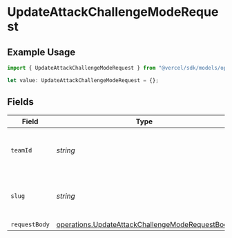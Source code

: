 # UpdateAttackChallengeModeRequest

## Example Usage

```typescript
import { UpdateAttackChallengeModeRequest } from "@vercel/sdk/models/operations/updateattackchallengemode.js";

let value: UpdateAttackChallengeModeRequest = {};
```

## Fields

| Field                                                                                                              | Type                                                                                                               | Required                                                                                                           | Description                                                                                                        |
| ------------------------------------------------------------------------------------------------------------------ | ------------------------------------------------------------------------------------------------------------------ | ------------------------------------------------------------------------------------------------------------------ | ------------------------------------------------------------------------------------------------------------------ |
| `teamId`                                                                                                           | *string*                                                                                                           | :heavy_minus_sign:                                                                                                 | The Team identifier to perform the request on behalf of.                                                           |
| `slug`                                                                                                             | *string*                                                                                                           | :heavy_minus_sign:                                                                                                 | The Team slug to perform the request on behalf of.                                                                 |
| `requestBody`                                                                                                      | [operations.UpdateAttackChallengeModeRequestBody](../../models/operations/updateattackchallengemoderequestbody.md) | :heavy_minus_sign:                                                                                                 | N/A                                                                                                                |